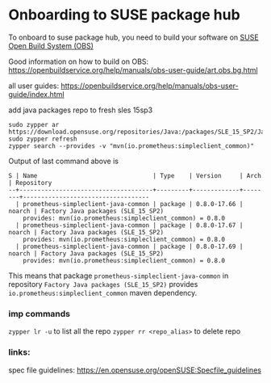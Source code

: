 # Onboarding to SUSE package hub



To onboard to suse package hub, you need to build your software on [SUSE Open Build System (OBS)](https://build.opensuse.org/)

Good information on how to build on OBS: https://openbuildservice.org/help/manuals/obs-user-guide/art.obs.bg.html

all user guides: https://openbuildservice.org/help/manuals/obs-user-guide/index.html



add java packages repo to fresh sles 15sp3

```
sudo zypper ar https://download.opensuse.org/repositories/Java:/packages/SLE_15_SP2/Java:packages.repo
sudo zypper refresh
zypper search --provides -v "mvn(io.prometheus:simpleclient_common)"
```

Output of last command above is 

```
S | Name                                | Type    | Version     | Arch   | Repository
--+-------------------------------------+---------+-------------+--------+-----------------------------------
  | prometheus-simpleclient-java-common | package | 0.8.0-17.66 | noarch | Factory Java packages (SLE_15_SP2)
    provides: mvn(io.prometheus:simpleclient_common) = 0.8.0
  | prometheus-simpleclient-java-common | package | 0.8.0-17.67 | noarch | Factory Java packages (SLE_15_SP2)
    provides: mvn(io.prometheus:simpleclient_common) = 0.8.0
  | prometheus-simpleclient-java-common | package | 0.8.0-17.69 | noarch | Factory Java packages (SLE_15_SP2)
    provides: mvn(io.prometheus:simpleclient_common) = 0.8.0
```

This means that package `prometheus-simpleclient-java-common` in repository `Factory Java packages (SLE_15_SP2)` provides `io.prometheus:simpleclient_common` maven dependency.


### imp commands

`zypper lr -u` to list all the repo
`zypper rr <repo_alias>` to delete repo

### links:

spec file guidelines: https://en.opensuse.org/openSUSE:Specfile_guidelines

